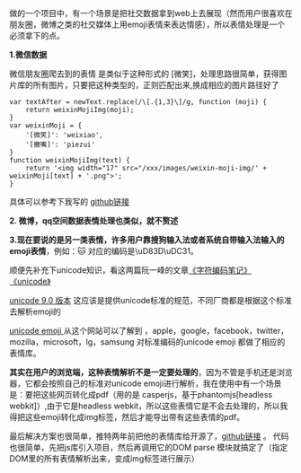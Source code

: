 做的一个项目中，有一个场景是把社交数据拿到web上去展现（然而用户很喜欢在朋友圈，微博之类的社交媒体上用emoji表情来表达情感），所以表情处理是一个必须拿下的点。

**1.微信数据**

微信朋友圈爬去到的表情 是类似于这种形式的 [微笑]，处理思路很简单，获得图片库的所有图片，只要把这种类型的，正则匹配出来,换成相应的图片路径好了

```
var textAfter = newText.replace(/\[.{1,3}\]/g, function (moji) {
    return weixinMojiImg(moji);
}
var weixinMoji = {
    '[微笑]': 'weixiao',
    '[撇嘴]': 'piezui'
}
function weixinMojiImg(text) {
    return '<img width="17" src="/xxx/images/weixin-moji-img/' + weixinMoji[text] + '.png">';
}
```

具体可以参考下我写的 [github链接](https://github.com/nigulasikk/weixin-moji)

**2. 微博，qq空间数据表情处理也类似，就不赘述**

**3.**现在要说的是另一类表情，许多用户靠搜狗输入法或者**系统自带输入法输入的emoji表情**，例如：🐱 对应的编码是\uD83D\uDC31。

顺便先补充下unicode知识，看这两篇阮一峰的文章[《字符编码笔记》](http://www.ruanyifeng.com/blog/2007/10/ascii_unicode_and_utf-8.html) [《unicode》](http://www.ruanyifeng.com/blog/2014/12/unicode.html)

[unicode 9.0 版本](http://unicode.org/versions/Unicode9.0.0/) 这应该是提供unicode标准的规范，不同厂商都是根据这个标准去解析emoji的

[unicode emoji ](http://unicode-table.com/cn/sets/emoji/) 从这个网站可以了解到 ，apple，google，facebook，twitter，mozilla，microsoft，lg，samsung 对标准编码的unicode emoji 都做了相应的表情库。

**其实在用户的浏览端，这种表情解析不是一定要处理的**，因为不管是手机还是浏览器，它都会按照自己的标准对unicode emoji进行解析，我在使用中有一个场景是：要把这些网页转化成pdf（用的是 casperjs，基于phantomjs[headless webkit]）,由于它是headless webkit，所以这些表情它是不会去处理的，所以我得把这些emoji转化成img标签，然后才能导出带有这些表情的pdf。

最后解决方案也很简单，推特两年前把他的表情库给开源了，[github链接](https://github.com/twitter/twemoji) 。 代码也很简单，先把js库引入项目，然后再调用它的DOM parse 模块就搞定了（指定DOM里的所有表情解析出来，变成img标签进行展示）